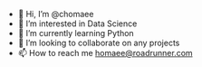 - 👋 Hi, I’m @chomaee
- 👀 I’m interested in Data Science
- 🌱 I’m currently learning Python
- 💞️ I’m looking to collaborate on any projects
- 📫 How to reach me homaee@roadrunner.com

<!---
chomaee/chomaee is a ✨ special ✨ repository because its `README.md` (this file) appears on your GitHub profile.
You can click the Preview link to take a look at your changes.
--->
